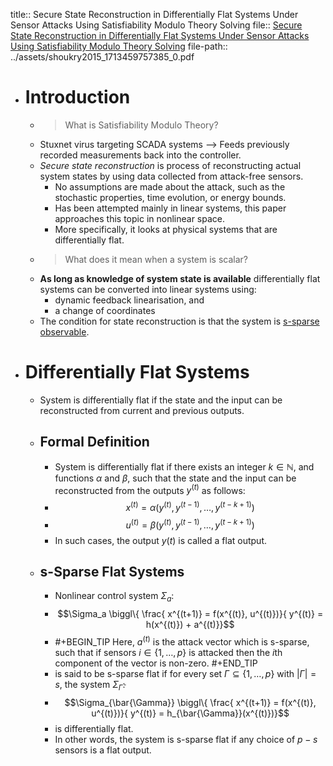 title:: Secure State Reconstruction in Differentially Flat Systems Under Sensor Attacks Using Satisfiability Modulo Theory Solving
file:: [Secure State Reconstruction in Differentially Flat Systems Under Sensor Attacks Using Satisfiability Modulo Theory Solving](../assets/shoukry2015_1713459757385_0.pdf)
file-path:: ../assets/shoukry2015_1713459757385_0.pdf

- # Introduction
	- > What is Satisfiability Modulo Theory?
	- Stuxnet virus targeting SCADA systems --> Feeds previously recorded measurements back into the controller.
	- *Secure state reconstruction* is process of reconstructing actual system states by using data collected from attack-free sensors.
		- No assumptions are made about the attack, such as the stochastic properties, time evolution, or energy bounds.
		- Has been attempted mainly in linear systems, this paper approaches this topic in nonlinear space.
		- More specifically, it looks at physical systems that are differentially flat.
	- > What does it mean when a system is scalar?
	- **As long as knowledge of system state is available** differentially flat systems can be converted into linear systems using:
		- dynamic feedback linearisation, and
		- a change of coordinates
	- The condition for state reconstruction is that the system is [s-sparse observable](((66241c81-a768-4349-992a-6ff66e19737b))).
- # Differentially Flat Systems
	- System is differentially flat if the state and the input can be reconstructed from current and previous outputs.
	- ## Formal Definition
		- System is differentially flat if there exists an integer $k\in \mathbb{N}$, and functions $\alpha$ and $\beta$, such that the state and the input can be reconstructed from the outputs $y^{(t)}$ as follows:
		- $$x^{(t)} = \alpha (y^{(t)}, y^{(t-1)}, \dots , y^{(t-k+1)})$$
		- $$u^{(t)} = \beta (y^{(t)}, y^{(t-1)}, \dots , y^{(t-k+1)})$$
		- In such cases, the output $y(t)$ is called a flat output.
	- ## s-Sparse Flat Systems
		- Nonlinear control system $\Sigma_a$:
		- $$\Sigma_a \biggl\{ \frac{ x^{(t+1)} = f(x^{(t)}, u^{(t)})}{ y^{(t)} = h(x^{(t)}) + a^{(t)}}$$
		- #+BEGIN_TIP
		  Here, $a^{(t)}$ is the attack vector which is s-sparse, such that if sensors $i\in \{1,\dots,p\}$ is attacked then the $i$th component of the vector is non-zero.
		  #+END_TIP
		- is said to be s-sparse flat if for every set $\Gamma \subseteq \{1, \dots, p\}$ with $|\Gamma|=s$, the system $\Sigma_{\bar{\Gamma}}$:
		- $$\Sigma_{\bar{\Gamma}} \biggl\{ \frac{ x^{(t+1)} = f(x^{(t)}, u^{(t)})}{ y^{(t)} = h_{\bar{\Gamma}}(x^{(t)})}$$
		- is differentially flat.
		- In other words, the system is s-sparse flat if any choice of $p-s$ sensors is a flat output.
